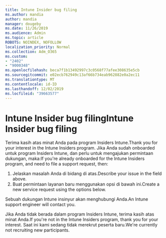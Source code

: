 ```yaml
---
title: Intune Insider bug filing
ms.author: mandia
author: mandia
manager: dougeby
ms.date: 11/26/2019
ms.audience: Admin
ms.topic: article
ROBOTS: NOINDEX, NOFOLLOW
localization_priority: Normal
ms.collection: Adm_O365
ms.custom:
- "2402"
- "9000348"
ms.openlocfilehash: beca7f1b13492997c3c0568f77afee308635e5cb
ms.sourcegitcommit: e02ecb762949c13af66b734eab962882e0a2ec11
ms.translationtype: MT
ms.contentlocale: id-ID
ms.lasthandoff: 12/02/2019
ms.locfileid: "39663577"
---
```

# <a name="intune-insider-bug-filing"></a><span data-ttu-id="89058-102">Intune Insider bug filing</span><span class="sxs-lookup"><span data-stu-id="89058-102">Intune Insider bug filing</span></span>

<span data-ttu-id="89058-103">Terima kasih atas minat Anda pada program Insiders Intune.</span><span class="sxs-lookup"><span data-stu-id="89058-103">Thank you for your interest in the Intune Insiders program.</span></span> <span data-ttu-id="89058-104">Jika Anda sudah onboarded untuk program Insiders Intune, dan perlu untuk mengajukan permintaan dukungan, maka:</span><span class="sxs-lookup"><span data-stu-id="89058-104">If you're already onboarded for the Intune Insiders program, and need to file a support request, then:</span></span>

1. <span data-ttu-id="89058-105">Jelaskan masalah Anda di bidang di atas.</span><span class="sxs-lookup"><span data-stu-id="89058-105">Describe your issue in the field above.</span></span>
2. <span data-ttu-id="89058-106">Buat permintaan layanan baru menggunakan opsi di bawah ini.</span><span class="sxs-lookup"><span data-stu-id="89058-106">Create a new service request using the options below.</span></span>

<span data-ttu-id="89058-107">Sebuah dukungan Intune insinyur akan menghubungi Anda.</span><span class="sxs-lookup"><span data-stu-id="89058-107">An Intune support engineer will contact you.</span></span>

<span data-ttu-id="89058-108">Jika Anda tidak berada dalam program Insiders Intune, terima kasih atas minat Anda.</span><span class="sxs-lookup"><span data-stu-id="89058-108">If you're not in the Intune Insiders program, thank you for your interest.</span></span> <span data-ttu-id="89058-109">Saat ini kami sedang tidak merekrut peserta baru.</span><span class="sxs-lookup"><span data-stu-id="89058-109">We're currently not recruiting new participants.</span></span>
